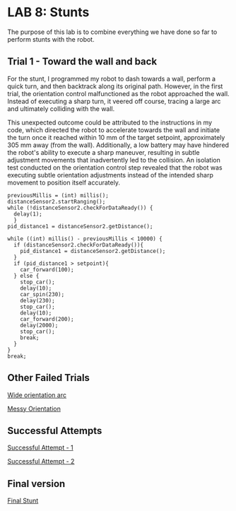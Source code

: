 # LAB 8: Stunts 
The purpose of this lab is to combine everything we have done so far to perform stunts with the robot. 

## Trial 1 - Toward the wall and back
For the stunt, I programmed my robot to dash towards a wall, perform a quick turn, and then backtrack along its original path. However, in the first trial, the orientation control malfunctioned as the robot approached the wall. Instead of executing a sharp turn, it veered off course, tracing a large arc and ultimately colliding with the wall.

This unexpected outcome could be attributed to the instructions in my code, which directed the robot to accelerate towards the wall and initiate the turn once it reached within 10 mm of the target setpoint, approximately 305 mm away (from the wall). Additionally, a low battery may have hindered the robot's ability to execute a sharp maneuver, resulting in subtle adjustment movements that inadvertently led to the collision. An isolation test conducted on the orientation control step revealed that the robot was executing subtle orientation adjustments instead of the intended sharp movement to position itself accurately.

```
previousMillis = (int) millis();
distanceSensor2.startRanging();
while (!distanceSensor2.checkForDataReady()) {
  delay(1);
  }
pid_distance1 = distanceSensor2.getDistance();

while ((int) millis() - previousMillis < 10000) {
  if (distanceSensor2.checkForDataReady()){
    pid_distance1 = distanceSensor2.getDistance();
  } 
  if (pid_distance1 > setpoint){
    car_forward(100); 
  } else {
    stop_car(); 
    delay(10); 
    car_spin(230); 
    delay(230); 
    stop_car(); 
    delay(10); 
    car_forward(200); 
    delay(2000); 
    stop_car(); 
    break;
  }
}
break; 
```


## Other Failed Trials 
[Wide orientation arc](https://youtube.com/shorts/R18-SjakcQw?feature=share)  

[Messy Orientation](https://youtube.com/shorts/F79bYBJAso0?feature=share)  

## Successful Attempts  

[Successful Attempt - 1](https://youtube.com/shorts/eXtnkrG7Kmo?feature=share)  

[Successful Attempt - 2](https://youtube.com/shorts/LarQ0VJX9j4?feature=share)  


## Final version 
[Final Stunt](https://youtube.com/shorts/YOKL7MZkM6U?feature=share)
